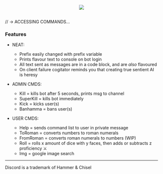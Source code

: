 <p style="text-align:center;">
<img src="http://i.imgur.com/dPWDGGl.png"></p>

<br>
// -> ACCESSING COMMANDS...
<br>

### Features

- NEAT:
  - Prefix easily changed with prefix variable
  - Prints flavour text to console on bot login
  - All text sent as messages are in a code block, and are *also* flavoured
  - On client failure cogitator reminds you that creating true sentient AI is heresy


- ADMIN CMDS:
  - Kill = kills bot after 5 seconds, prints msg to channel
  - SuperKill = kills bot immediately
  - Kick = kicks user(s)
  - Banhamma = bans user(s)


- USER CMDS:
  - Help = sends command list to user in private message
  - ToRoman = converts numbers to roman numerals
  - FromRoman = converts roman numerals to numbers (WIP)
  - Roll = rolls x amount of dice with y faces, then adds or subtracts z proficiency ⚔️
  - Img = google image search


---
Discord is a trademark of Hammer & Chisel
